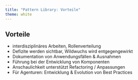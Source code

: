 ```yaml
---
title: "Pattern Library: Vorteile"
theme: white
---
```

## Vorteile

- interdisziplinäres Arbeiten, Rollenverteilung
- Defizite werden sichtbar, Wildwuchs wird entgegengewirkt
- Dokumentation von Anwendungsfällen & Ausnahmen
- Führung bei der Entwicklung von Komponenten
- Anschaulichkeit unterstützt Refactoring / Anpassungen
- Für Agenturen: Entwicklung & Evolution von Best Practices
